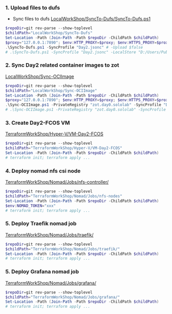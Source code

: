 ### 1. Upload files to dufs
- Sync files to dufs [LocalWorkShop/SyncTo-Dufs/SyncTo-Dufs.ps1](../../LocalWorkShop/SyncTo-Dufs/SyncTo-Dufs.ps1)
```powershell
$repoDir=git rev-parse --show-toplevel
$childPath="LocalWorkShop/SyncTo-Dufs"
Set-Location -Path (Join-Path -Path $repoDir -ChildPath $childPath)
$proxy="127.0.0.1:7890"; $env:HTTP_PROXY=$proxy; $env:HTTPS_PROXY=$proxy; $env:NO_PROXY="sololab"
.\SyncTo-Dufs.ps1 -SyncProfile "Day2.jsonc" # -Upload $false
# .\SyncTo-Dufs.ps1 -SyncProfile "Day2.jsonc" -LocalStore "D:/Users/Public/Downloads/bin"
```

### 2. Sync Day2 related container images to zot
[LocalWorkShop/Sync-OCIImage](../../LocalWorkShop/Sync-OCIImage/Sync-OCIImage.ps1)
```powershell
$repoDir=git rev-parse --show-toplevel
$childPath="LocalWorkShop/Sync-OCIImage"
Set-Location -Path (Join-Path -Path $repoDir -ChildPath $childPath)
$proxy="127.0.0.1:7890"; $env:HTTP_PROXY=$proxy; $env:HTTPS_PROXY=$proxy; $env:NO_PROXY="sololab"
.\Sync-OCIImage.ps1 -PrivateRegistry "zot.day0.sololab" -SyncProfile "Day2.jsonc" # -Upload $false
# .\Sync-OCIImage.ps1 -PrivateRegistry "zot.day0.sololab" -SyncProfile "Day2.jsonc" -LocalStore "D:/Users/Public/Downloads/containers" -Upload $false
```

### 3. Create Day2-FCOS VM
[TerraformWorkShop/Hyper-V/VM-Day2-FCOS](../../TerraformWorkShop/Hyper-V/VM-Day2-FCOS/)
```powershell
$repoDir=git rev-parse --show-toplevel
$childPath="TerraformWorkShop/Hyper-V/VM-Day2-FCOS"
Set-Location -Path (Join-Path -Path $repoDir -ChildPath $childPath)
# terraform init; terraform apply ...
```

### 4. Deploy nomad nfs csi node
[TerraformWorkShop/Nomad/Jobs/nfs-controller/](../../TerraformWorkShop/Nomad/Jobs/nfs-nodes/)
```powershell
$repoDir=git rev-parse --show-toplevel
$childPath="TerraformWorkShop/Nomad/Jobs/nfs-nodes"
Set-Location -Path (Join-Path -Path $repoDir -ChildPath $childPath)
$env:NOMAD_TOKEN="xxx"
# terraform init; terraform apply ...
```

### 5. Deploy Traefik nomad job
[TerraformWorkShop/Nomad/Jobs/traefik/](../../TerraformWorkShop/Nomad/Jobs/traefik/)
```powershell
$repoDir=git rev-parse --show-toplevel
$childPath="TerraformWorkShop/Nomad/Jobs/traefik/"
Set-Location -Path (Join-Path -Path $repoDir -ChildPath $childPath)
# terraform init; terraform apply ...
```

### 5. Deploy Grafana nomad job
[TerraformWorkShop/Nomad/Jobs/grafana/](../../TerraformWorkShop/Nomad/Jobs/grafana/)
```powershell
$repoDir=git rev-parse --show-toplevel
$childPath="TerraformWorkShop/Nomad/Jobs/grafana/"
Set-Location -Path (Join-Path -Path $repoDir -ChildPath $childPath)
# terraform init; terraform apply ...
```